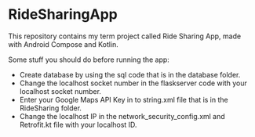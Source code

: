 # RideSharingApp
This repository contains my term project called Ride Sharing App, made with Android Compose and Kotlin.

Some stuff you should do before running the app:
- Create database by using the sql code that is in the database folder.
- Change the localhost socket number in the flaskserver code with your localhost socket number.
- Enter your Google Maps API Key in to string.xml file that is in the RideSharing folder.
- Change the localhost IP in the network_security_config.xml and Retrofit.kt file with your localhost ID.
